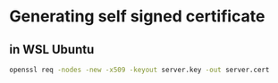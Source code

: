 # Generating self signed certificate

## in WSL Ubuntu

```bash
openssl req -nodes -new -x509 -keyout server.key -out server.cert
```

